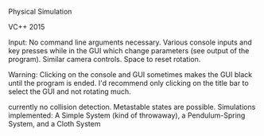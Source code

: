 Physical Simulation

VC++ 2015

Input: No command line arguments necessary. Various console inputs and key presses while in the GUI which change parameters (see output of the program). Similar camera controls. Space to reset rotation.

Warning: Clicking on the console and GUI sometimes makes the GUI black until the program is ended. I'd recommend only clicking on the title bar to select the GUI and not rotating much.

currently no collision detection. Metastable states are possible. Simulations implemented: A Simple System (kind of throwaway), a Pendulum-Spring System, and a Cloth System
